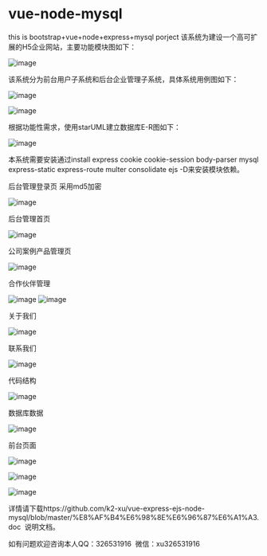 # vue-node-mysql
this is bootstrap+vue+node+express+mysql porject
该系统为建设一个高可扩展的H5企业网站，主要功能模块图如下：

![image](https://github.com/k2-xu/vue-express-ejs-node-mysql/blob/master/readme/mvc.png)

该系统分为前台用户子系统和后台企业管理子系统，具体系统用例图如下：

![image](https://github.com/k2-xu/vue-express-ejs-node-mysql/blob/master/readme/usecase01.png)

![image](https://github.com/k2-xu/vue-express-ejs-node-mysql/blob/master/readme/usecase.png)

根据功能性需求，使用starUML建立数据库E-R图如下：

![image](https://github.com/k2-xu/vue-express-ejs-node-mysql/blob/master/readme/dataer.png)

本系统需要安装通过install express cookie cookie-session body-parser  mysql express-static express-route multer consolidate ejs -D来安装模块依赖。

后台管理登录页 采用md5加密

![image](https://github.com/k2-xu/vue-express-ejs-node-mysql/blob/master/readme/01.png)

后台管理首页

![image](https://github.com/k2-xu/vue-express-ejs-node-mysql/blob/master/readme/02.png)

公司案例产品管理页

![image](https://github.com/k2-xu/vue-express-ejs-node-mysql/blob/master/readme/03.png)

合作伙伴管理

![image](https://github.com/k2-xu/vue-express-ejs-node-mysql/blob/master/readme/04.png)
![image](https://github.com/k2-xu/vue-express-ejs-node-mysql/blob/master/readme/04.1.png)

关于我们

![image](https://github.com/k2-xu/vue-express-ejs-node-mysql/blob/master/readme/05.png)

联系我们

![image](https://github.com/k2-xu/vue-express-ejs-node-mysql/blob/master/readme/06.png)



代码结构

![image](https://github.com/k2-xu/vue-express-ejs-node-mysql/blob/master/readme/jiegou.png)

数据库数据

![image](https://github.com/k2-xu/vue-express-ejs-node-mysql/blob/master/readme/shujuku.png)

前台页面

![image](https://github.com/k2-xu/vue-express-ejs-node-mysql/blob/master/readme/index.png)

![image](https://github.com/k2-xu/vue-express-ejs-node-mysql/blob/master/readme/news.png)

![image](https://github.com/k2-xu/vue-express-ejs-node-mysql/blob/master/readme/news2.png)

详情请下载https://github.com/k2-xu/vue-express-ejs-node-mysql/blob/master/%E8%AF%B4%E6%98%8E%E6%96%87%E6%A1%A3.doc  说明文档。

如有问题欢迎咨询本人QQ：326531916  微信：xu326531916


